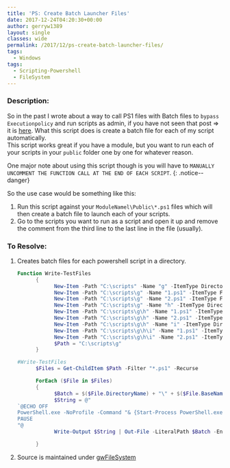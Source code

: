 ```yaml
---
title: 'PS: Create Batch Launcher Files'
date: 2017-12-24T04:20:30+00:00
author: gerryw1389
layout: single
classes: wide
permalink: /2017/12/ps-create-batch-launcher-files/
tags:
  - Windows
tags:
  - Scripting-Powershell
  - FileSystem
---
```

<!--more-->

### Description:

So in the past I wrote about a way to call PS1 files with Batch files to `bypass Executionpolicy` and run scripts as admin, if you have not seen that post => it is [here](https://automationadmin.com/2017/03/ps-call-ps1-with-batch/). What this script does is create a batch file for each of my script automatically.  
This script works great if you have a module, but you want to run each of your scripts in your `public` folder one by one for whatever reason. 

One major note about using this script though is you will have to `MANUALLY UNCOMMENT THE FUNCTION CALL AT THE END OF EACH SCRIPT`.
{: .notice--danger}

So the use case would be something like this:

  1. Run this script against your `ModuleNamel\Public\*.ps1` files which will then create a batch file to launch each of your scripts.
  2. Go to the scripts you want to run as a script and open it up and remove the comment from the third line to the last line in the file (usually).

### To Resolve:

1. Creates batch files for each powershell script in a directory.

   ```powershell
   Function Write-TestFiles
         {
               New-Item -Path "C:\scripts" -Name "g" -ItemType Directory
               New-Item -Path "C:\scripts\g" -Name "1.ps1" -ItemType File
               New-Item -Path "C:\scripts\g" -Name "2.ps1" -ItemType File
               New-Item -Path "C:\scripts\g" -Name "h" -ItemType Directory
               New-Item -Path "C:\scripts\g\h" -Name "1.ps1" -ItemType File
               New-Item -Path "C:\scripts\g\h" -Name "2.ps1" -ItemType File
               New-Item -Path "C:\scripts\g\h" -Name "i" -ItemType Directory
               New-Item -Path "C:\scripts\g\h\i" -Name "1.ps1" -ItemType File
               New-Item -Path "C:\scripts\g\h\i" -Name "2.ps1" -ItemType File
               $Path = "C:\scripts\g"
         }

   #Write-TestFiles
         $Files = Get-ChildItem $Path -Filter "*.ps1" -Recurse

         ForEach ($File in $Files)
         {
               $Batch = $($File.DirectoryName) + "\" + $($File.BaseName) + ".bat"
               $String = @"
   `@ECHO OFF
   PowerShell.exe -NoProfile -Command "& {Start-Process PowerShell.exe -ArgumentList '-NoProfile -ExecutionPolicy Bypass -File ""%~dpn0.ps1""' -Verb RunAs}"
   PAUSE
   "@
               Write-Output $String | Out-File -LiteralPath $Batch -Encoding ascii

         }
   ```

2. Source is maintained under [gwFileSystem](https://github.com/gerryw1389/powershell/blob/main/gwFilesystem/Public/New-BatLaunchers.ps1)